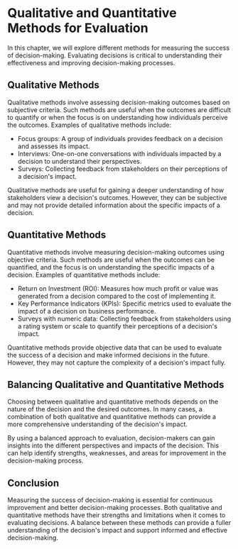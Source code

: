 Qualitative and Quantitative Methods for Evaluation
====================================================================================================

In this chapter, we will explore different methods for measuring the success of decision-making. Evaluating decisions is critical to understanding their effectiveness and improving decision-making processes.

Qualitative Methods
-------------------

Qualitative methods involve assessing decision-making outcomes based on subjective criteria. Such methods are useful when the outcomes are difficult to quantify or when the focus is on understanding how individuals perceive the outcomes. Examples of qualitative methods include:

* Focus groups: A group of individuals provides feedback on a decision and assesses its impact.
* Interviews: One-on-one conversations with individuals impacted by a decision to understand their perspectives.
* Surveys: Collecting feedback from stakeholders on their perceptions of a decision's impact.

Qualitative methods are useful for gaining a deeper understanding of how stakeholders view a decision's outcomes. However, they can be subjective and may not provide detailed information about the specific impacts of a decision.

Quantitative Methods
--------------------

Quantitative methods involve measuring decision-making outcomes using objective criteria. Such methods are useful when the outcomes can be quantified, and the focus is on understanding the specific impacts of a decision. Examples of quantitative methods include:

* Return on Investment (ROI): Measures how much profit or value was generated from a decision compared to the cost of implementing it.
* Key Performance Indicators (KPIs): Specific metrics used to evaluate the impact of a decision on business performance.
* Surveys with numeric data: Collecting feedback from stakeholders using a rating system or scale to quantify their perceptions of a decision's impact.

Quantitative methods provide objective data that can be used to evaluate the success of a decision and make informed decisions in the future. However, they may not capture the complexity of a decision's impact fully.

Balancing Qualitative and Quantitative Methods
----------------------------------------------

Choosing between qualitative and quantitative methods depends on the nature of the decision and the desired outcomes. In many cases, a combination of both qualitative and quantitative methods can provide a more comprehensive understanding of the decision's impact.

By using a balanced approach to evaluation, decision-makers can gain insights into the different perspectives and impacts of the decision. This can help identify strengths, weaknesses, and areas for improvement in the decision-making process.

Conclusion
----------

Measuring the success of decision-making is essential for continuous improvement and better decision-making processes. Both qualitative and quantitative methods have their strengths and limitations when it comes to evaluating decisions. A balance between these methods can provide a fuller understanding of the decision's impact and support informed and effective decision-making.
